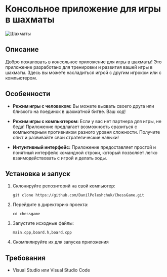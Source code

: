 Консольное приложение для игры в шахматы
===============================

![Шахматы](https://example.com/path/to/chess-image.png)

Описание
------------
Добро пожаловать в консольное приложение для игры в шахматы! Это приложение разработано для тренировки и развития вашей игры в шахматы. Здесь вы можете насладиться игрой с другим игроком или с компьютером.

Особенности
------------
- **Режим игры с человеком:** Вы можете вызвать своего друга или близкого на поединок в шахматной битве. Ваш ход!

- **Режим игры с компьютером:** Если у вас нет партнера для игры, не беда! Приложение предлагает возможность сразиться с компьютерным противником разного уровня сложности. Получите опыт и развивайте свои стратегические навыки!

- **Интуитивный интерфейс:** Приложение предоставляет простой и понятный интерфейс командной строки, который позволяет легко взаимодействовать с игрой и делать ходы.
  
Установка и запуск
-------------------
1. Склонируйте репозиторий на свой компьютер:
   ```
   git clone https://github.com/DanilPoleshchuk/ChessGame.git
   ```

2. Перейдите в директорию проекта:
   ```
   cd chessgame
   ```

3. Запустите исходные файлы:
   ```
   main.cpp,board.h,board.cpp
   ```
4. Скомпилируйте их для запуска приложения
   
Требования
-----------
- Visual Studio  или Visual Studio Code

